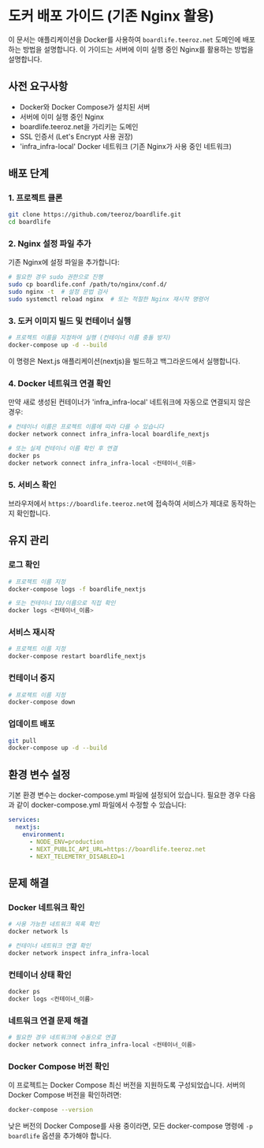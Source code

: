 # 도커 배포 가이드 (기존 Nginx 활용)

이 문서는 애플리케이션을 Docker를 사용하여 `boardlife.teeroz.net` 도메인에 배포하는 방법을 설명합니다. 이 가이드는 서버에 이미 실행 중인 Nginx를 활용하는 방법을 설명합니다.

## 사전 요구사항

- Docker와 Docker Compose가 설치된 서버
- 서버에 이미 실행 중인 Nginx
- boardlife.teeroz.net을 가리키는 도메인
- SSL 인증서 (Let's Encrypt 사용 권장)
- 'infra_infra-local' Docker 네트워크 (기존 Nginx가 사용 중인 네트워크)

## 배포 단계

### 1. 프로젝트 클론

```bash
git clone https://github.com/teeroz/boardlife.git
cd boardlife
```

### 2. Nginx 설정 파일 추가

기존 Nginx에 설정 파일을 추가합니다:

```bash
# 필요한 경우 sudo 권한으로 진행
sudo cp boardlife.conf /path/to/nginx/conf.d/
sudo nginx -t  # 설정 문법 검사
sudo systemctl reload nginx  # 또는 적절한 Nginx 재시작 명령어
```

### 3. 도커 이미지 빌드 및 컨테이너 실행

```bash
# 프로젝트 이름을 지정하여 실행 (컨테이너 이름 충돌 방지)
docker-compose up -d --build
```

이 명령은 Next.js 애플리케이션(nextjs)을 빌드하고 백그라운드에서 실행합니다.

### 4. Docker 네트워크 연결 확인

만약 새로 생성된 컨테이너가 'infra_infra-local' 네트워크에 자동으로 연결되지 않은 경우:

```bash
# 컨테이너 이름은 프로젝트 이름에 따라 다를 수 있습니다
docker network connect infra_infra-local boardlife_nextjs

# 또는 실제 컨테이너 이름 확인 후 연결
docker ps
docker network connect infra_infra-local <컨테이너_이름>
```

### 5. 서비스 확인

브라우저에서 `https://boardlife.teeroz.net`에 접속하여 서비스가 제대로 동작하는지 확인합니다.

## 유지 관리

### 로그 확인

```bash
# 프로젝트 이름 지정
docker-compose logs -f boardlife_nextjs

# 또는 컨테이너 ID/이름으로 직접 확인
docker logs <컨테이너_이름>
```

### 서비스 재시작

```bash
# 프로젝트 이름 지정
docker-compose restart boardlife_nextjs
```

### 컨테이너 중지

```bash
# 프로젝트 이름 지정
docker-compose down
```

### 업데이트 배포

```bash
git pull
docker-compose up -d --build
```

## 환경 변수 설정

기본 환경 변수는 docker-compose.yml 파일에 설정되어 있습니다. 필요한 경우 다음과 같이 docker-compose.yml 파일에서 수정할 수 있습니다:

```yaml
services:
  nextjs:
    environment:
      - NODE_ENV=production
      - NEXT_PUBLIC_API_URL=https://boardlife.teeroz.net
      - NEXT_TELEMETRY_DISABLED=1
```

## 문제 해결

### Docker 네트워크 확인

```bash
# 사용 가능한 네트워크 목록 확인
docker network ls

# 컨테이너 네트워크 연결 확인
docker network inspect infra_infra-local
```

### 컨테이너 상태 확인

```bash
docker ps
docker logs <컨테이너_이름>
```

### 네트워크 연결 문제 해결

```bash
# 필요한 경우 네트워크에 수동으로 연결
docker network connect infra_infra-local <컨테이너_이름>
```

### Docker Compose 버전 확인

이 프로젝트는 Docker Compose 최신 버전을 지원하도록 구성되었습니다. 서버의 Docker Compose 버전을 확인하려면:

```bash
docker-compose --version
```

낮은 버전의 Docker Compose를 사용 중이라면, 모든 docker-compose 명령에 `-p boardlife` 옵션을 추가해야 합니다.
